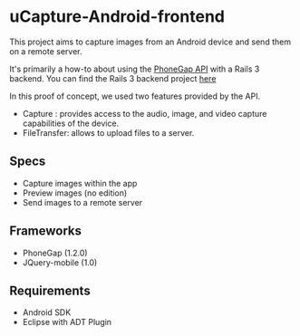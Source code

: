uCapture-Android-frontend
=========================
This project aims to capture images from an Android device and send them on a remote server.

It's primarily a how-to about using the [PhoneGap API](http://phonegap.com) with a Rails 3 backend. 
You can find the Rails 3 backend project [here](https://github.com/jairok/uCapture-Backend)

In this proof of concept, we used two features provided by the API.
* Capture : provides access to the audio, image, and video capture capabilities of the device.
* FileTransfer: allows to upload files to a server. 

Specs
-----
* Capture images within the app
* Preview images (no edition)
* Send images to a remote server 

Frameworks
----------
* PhoneGap (1.2.0)
* JQuery-mobile (1.0)

Requirements
------------
* Android SDK
* Eclipse with ADT Plugin
